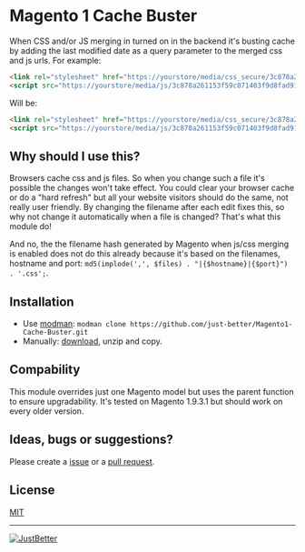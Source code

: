 # Magento 1 Cache Buster

When CSS and/or JS merging in turned on in the backend it's busting cache by adding the last modified date as a query parameter to the merged css and js urls. For example:

```html
<link rel="stylesheet" href="https://yourstore/media/css_secure/3c878a261153f59c071403f9d8fad910.css" />
<script src="https://yourstore/media/js/3c878a261153f59c071403f9d8fad910.js"></script>
```

Will be:

```html
<link rel="stylesheet" href="https://yourstore/media/css_secure/3c878a261153f59c071403f9d8fad910.css?v=1480691261" />
<script src="https://yourstore/media/js/3c878a261153f59c071403f9d8fad910.js?v=1480691261"></script>
```

## Why should I use this?
Browsers cache css and js files. So when you change such a file it's possible the changes won't take effect. You could clear your browser cache or do a "hard refresh" but all your website visitors should do the same, not really user friendly. By changing the filename after each edit fixes this, so why not change it automatically when a file is changed? That's what this module do!

And no, the the filename hash generated by Magento when js/css merging is enabled does not do this already because it's based on the filenames, hostname and port: `md5(implode(',', $files) . "|{$hostname}|{$port}") . '.css';`.

## Installation

* Use [modman](https://github.com/colinmollenhour/modman): `modman clone https://github.com/just-better/Magento1-Cache-Buster.git`
* Manually: [download](https://github.com/just-better/Magento1-Cache-Buster/archive/master.zip), unzip and copy.

## Compability
This module overrides just one Magento model but uses the parent function to ensure upgradability. It's tested on Magento 1.9.3.1 but should work on every older version.

## Ideas, bugs or suggestions?
Please create a [issue](https://github.com/just-better/Magento1-Cache-Buster/issues) or a [pull request](https://github.com/just-better/Magento1-Cache-Buster/pulls).

## License
[MIT](LICENSE.txt)

---

[![JustBetter](https://justbetter.nl/app/uploads/2016/01/logo_justbetter_black-2x-new.png)](https://justbetter.nl)